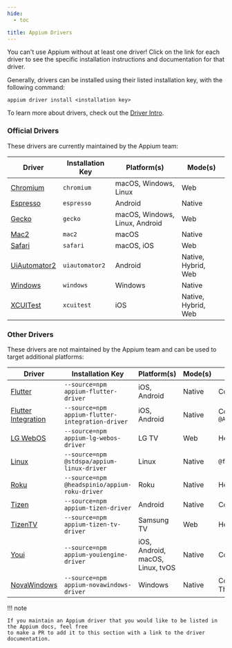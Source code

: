 ```yaml
---
hide:
  - toc

title: Appium Drivers
---
```


You can't use Appium without at least one driver! Click on the link for each driver to see the
specific installation instructions and documentation for that driver.

Generally, drivers can be installed using their listed installation key, with the following command:

```
appium driver install <installation key>
```

To learn more about drivers, check out the [Driver Intro](../intro/drivers.md).

### Official Drivers

These drivers are currently maintained by the Appium team:

| Driver                                                               | Installation Key | Platform(s) | Mode(s) |
| -------------------------------------------------------------------- | ---------------- | ------------------------------ | -------------------------- |
| [Chromium](https://github.com/appium/appium-chromium-driver)         | `chromium`       | macOS, Windows, Linux          | Web                        |
| [Espresso](https://github.com/appium/appium-espresso-driver)         | `espresso`       | Android                        | Native                     |
| [Gecko](https://github.com/appium/appium-geckodriver)                | `gecko`          | macOS, Windows, Linux, Android | Web                        |
| [Mac2](https://github.com/appium/appium-mac2-driver)                 | `mac2`           | macOS                          | Native                     |
| [Safari](https://github.com/appium/appium-safari-driver)             | `safari`         | macOS, iOS                     | Web                        |
| [UiAutomator2](https://github.com/appium/appium-uiautomator2-driver) | `uiautomator2`   | Android                        | Native, Hybrid, Web        |
| [Windows](https://github.com/appium/appium-windows-driver)           | `windows`        | Windows                        | Native                     |
| [XCUITest](https://github.com/appium/appium-xcuitest-driver)         | `xcuitest`       | iOS                            | Native, Hybrid, Web        |

### Other Drivers

These drivers are not maintained by the Appium team and can be used to target additional platforms:

| Driver                                                                                             | Installation Key                                 | Platform(s)   | Mode(s) | Supported By                          |
| -------------------------------------------------------------------------------------------------- | ------------------------------------------------ | -------------------------------- | -------------------------- | ------------------------------------- |
| [Flutter](https://github.com/appium/appium-flutter-driver)                                         | `--source=npm appium-flutter-driver`             | iOS, Android                     | Native                     | Community                             |
| [Flutter Integration](https://github.com/AppiumTestDistribution/appium-flutter-integration-driver) | `--source=npm appium-flutter-integration-driver` | iOS, Android                     | Native                     | Community / `@AppiumTestDistribution` |
| [LG WebOS](https://github.com/headspinio/appium-lg-webos-driver)                                   | `--source=npm appium-lg-webos-driver`            | LG TV                            | Web                        | HeadSpin                              |
| [Linux](https://github.com/fantonglang/appium-linux-driver)                                        | `--source=npm @stdspa/appium-linux-driver`       | Linux                            | Native                     | `@fantonglang`                        |
| [Roku](https://github.com/headspinio/appium-roku-driver)                                           | `--source=npm @headspinio/appium-roku-driver`    | Roku                             | Native                     | HeadSpin                              |
| [Tizen](https://github.com/Samsung/appium-tizen-driver)                                            | `--source=npm appium-tizen-driver`               | Android                          | Native                     | Community / Samsung                   |
| [TizenTV](https://github.com/headspinio/appium-tizen-tv-driver)                                    | `--source=npm appium-tizen-tv-driver`            | Samsung TV                       | Web                        | HeadSpin                              |
| [Youi](https://github.com/YOU-i-Labs/appium-youiengine-driver)                                     | `--source=npm appium-youiengine-driver`          | iOS, Android, macOS, Linux, tvOS | Native                     | Community / You.i     |
| [NovaWindows](https://github.com/AutomateThePlanet/appium-novawindows-driver)                      | `--source=npm appium-novawindows-driver`         | Windows                          | Native                     | Community / Automate The Planet       |

!!! note

```
If you maintain an Appium driver that you would like to be listed in the Appium docs, feel free
to make a PR to add it to this section with a link to the driver documentation.
```

